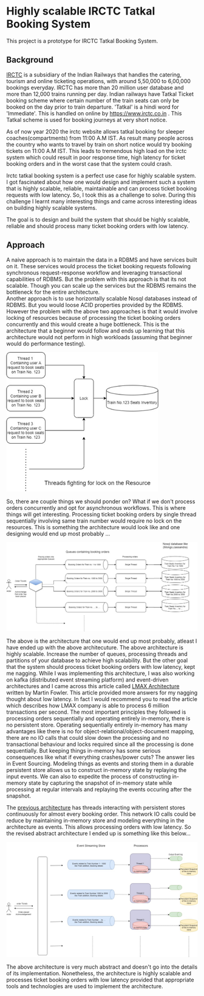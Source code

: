 # Highly scalable IRCTC Tatkal Booking System

This project is a prototype for IRCTC Tatkal Booking System.

## Background

[IRCTC](https://en.wikipedia.org/wiki/Indian_Railway_Catering_and_Tourism_Corporation) is a subsidiary of the Indian Railways that handles the catering, tourism and online ticketing operations, with around 5,50,000 to 6,00,000 bookings everyday. IRCTC has more than 20 million user database and more than 12,000 trains running per day. Indian railways have Tatkal Ticket booking scheme where certain number of the train seats can only be booked on the day prior to train departure. 'Tatkal' is a hindi word for 'Immediate'. This is handled on online by https://www.irctc.co.in . This Tatkal scheme is used for booking journeys at very short notice.

As of now year 2020 the irctc website allows tatkal booking for sleeper coaches(compartments) from 11:00 A.M IST. As result many people across the country who wants to travel by train on short notice would try booking tickets on 11:00 A.M IST. This leads to tremendous high load on the irctc system which could result in poor response time, high latency for ticket booking orders and in the worst case that the system could crash.

Irctc tatkal booking system is a perfect use case for highly scalable system.
I got fascinated about how one would design and implement such a system that is highly scalable, reliable, maintainable and can process ticket booking requests with low latency.
So, I took this as a challenge to solve. During this challenge I learnt many interesting things and came across interesting ideas on building highly scalable systems.

The goal is to design and build the system that should be highly scalable, reliable and should process many ticket booking orders with low latency.

## Approach

A naive approach is to maintain the data in a RDBMS and have services built on it. These services would process the ticket booking requests following synchronous request-response workflow and leveraging transactional capabilities of RDBMS. But the problem with this approach is that its not scalable. Though you can scale up the services but the RDBMS remains the bottleneck for the entire architecture.  
Another approach is to use horizontally scalable Nosql databases instead of RDBMS. But you would loose ACID properties provided by the RDBMS. However the problem with the above two approaches is that it would involve locking of resources because of processing the ticket booking orders concurrently and this would create a huge bottleneck.
This is the architecture that a beginner would follow and ends up learning that this architecture would not perform in high workloads (assuming that beginner would do performance testing).

<img src="./Images/FightingForResources.jpg" width=400>

So, there are couple things we should ponder on? What if we don't process orders concurrently and opt for asynchronous workflows. This is where things will get interesting. Processing ticket booking orders by single thread sequentially involving same train number would require no lock on the resources. This is something the architecture would look like and one designing would end up most probably ...

<img id="firstArchitecture" src="./Images/AbstractIRCTCArchitecture.jpg" >

The above is the architecture that one would end up most probably, atleast I have ended up with the above architecuture. The above architecture is highly scalable. Increase the number of queues, processing threads and partitions of your database to achieve high scalability. But the other goal that the system should process ticket booking orders with low latency, kept me nagging. While I was implementing this architecture, I was also working on kafka (distributed event streaming platform) and event-driven architectures and I came across this article called [LMAX Architecture](https://martinfowler.com/articles/lmax.html) written by Martin Fowler. This article provided more answers for my nagging thought about low latency. In fact I would recommend you to read the article which describes how LMAX company is able to process 6 million transactions per second. The most important principles they followed is processing orders sequentially and operating entirely in-memory, there is no persistent store. Operating sequentially entirely in-memory has many advantages like there is no for object-relational/object-document mapping, there are no IO calls that could slow down the processing and no transactional behaviour and locks required  since all the processing is done sequentially. But keeping things in-memory has some serious consequences like what if everything crashes/power cuts? The answer lies in Event Sourcing. Modeling things as events and storing them in a durable persistent store allows us to construct in-memory state by replaying the input events. We can also to expedite the process of constructing in-memory state by capturing the snapshot of in-memory state while processing at regular intervals and replaying the events occuring after the snapshot.

The [previous architecture](#firstArchitecture) has threads interacting with persistent stores continuously for almost every booking order. This network IO calls could be reduce by maintaining in-memory store and modeling everything in the architecture as events. This allows processing orders with low latency. So the revised abstract architecture I ended up is something like this below...

<img src="./Images/FinalAbstractArchitectureIrctc.jpg">

The above architecture is very much abstract and doesn't go into the details of its implementation. Nonetheless, the architecture is highly scalable and processes ticket booking orders with low latency provided that appropriate tools and technologies are used to implement the architecture.

